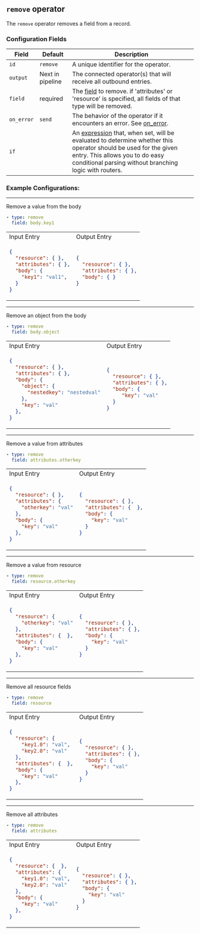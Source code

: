 ## `remove` operator

The `remove` operator removes a field from a record.

### Configuration Fields

| Field      | Default          | Description |
| ---        | ---              | ---         |
| `id`       | `remove`         | A unique identifier for the operator. |
| `output`   | Next in pipeline | The connected operator(s) that will receive all outbound entries. |
| `field`    | required         | The [field](/docs/types/field.md) to remove. if 'attributes' or 'resource' is specified, all fields of that type will be removed. |
| `on_error` | `send`           | The behavior of the operator if it encounters an error. See [on_error](/docs/types/on_error.md). |
| `if`       |                  | An [expression](/docs/types/expression.md) that, when set, will be evaluated to determine whether this operator should be used for the given entry. This allows you to do easy conditional parsing without branching logic with routers. |

### Example Configurations:

<hr>

Remove a value from the body
```yaml
- type: remove
  field: body.key1
```

<table>
<tr><td> Input Entry </td> <td> Output Entry </td></tr>
<tr>
<td>

```json
{
  "resource": { },
  "attributes": { },
  "body": {
    "key1": "val1",
  }
}
```

</td>
<td>

```json
{
  "resource": { },
  "attributes": { },
  "body": { }
}
```

</td>
</tr>
</table>

<hr>

Remove an object from the body
```yaml
- type: remove
  field: body.object
```

<table>
<tr><td> Input Entry </td> <td> Output Entry </td></tr>
<tr>
<td>

```json
{
  "resource": { },
  "attributes": { },
  "body": {
    "object": {
      "nestedkey": "nestedval"
    },
    "key": "val"
  },
}
```

</td>
<td>

```json
{
  "resource": { },
  "attributes": { },
  "body": {
     "key": "val"
  }
}
```

</td>
</tr>
</table>

<hr>

Remove a value from attributes
```yaml
- type: remove
  field: attributes.otherkey
```

<table>
<tr><td> Input Entry </td> <td> Output Entry </td></tr>
<tr>
<td>

```json
{
  "resource": { },
  "attributes": {
    "otherkey": "val"
  },
  "body": {
    "key": "val"
  },
}
```

</td>
<td>

```json
{
  "resource": { },
  "attributes": {  },
  "body": {
    "key": "val"
  }
}
```

</td>
</tr>
</table>

<hr>

Remove a value from resource
```yaml
- type: remove
  field: resource.otherkey
```

<table>
<tr><td> Input Entry </td> <td> Output Entry </td></tr>
<tr>
<td>

```json
{
  "resource": {
    "otherkey": "val"
  },
  "attributes": {  },
  "body": {
    "key": "val"
  },
}
```

</td>
<td>

```json
{
  "resource": { },
  "attributes": { },
  "body": {
    "key": "val"
  }
}
```

</td>
</tr>
</table>

<hr>

Remove all resource fields
```yaml
- type: remove
  field: resource
```

<table>
<tr><td> Input Entry </td> <td> Output Entry </td></tr>
<tr>
<td>

```json
{
  "resource": {
    "key1.0": "val",
    "key2.0": "val"
  },
  "attributes": {  },
  "body": {
    "key": "val"
  },
}
```

</td>
<td>

```json
{
  "resource": { },
  "attributes": { },
  "body": {
    "key": "val"
  }
}
```

</td>
</tr>
</table>

<hr>

Remove all attributes
```yaml
- type: remove
  field: attributes
```

<table>
<tr><td> Input Entry </td> <td> Output Entry </td></tr>
<tr>
<td>

```json
{
  "resource": {  },
  "attributes": {
    "key1.0": "val",
    "key2.0": "val"
  },
  "body": {
    "key": "val"
  },
}
```

</td>
<td>

```json
{
  "resource": { },
  "attributes": { },
  "body": {
    "key": "val"
  }
}
```

</td>
</tr>
</table>
